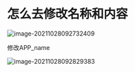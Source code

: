 # 怎么去修改名称和内容

![image-20211028092732409](C:\Users\hzd\AppData\Roaming\Typora\typora-user-images\image-20211028092732409.png)

修改APP_name

![image-20211028092829383](C:\Users\hzd\AppData\Roaming\Typora\typora-user-images\image-20211028092829383.png)